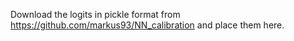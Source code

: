 Download the logits in pickle format from https://github.com/markus93/NN_calibration and place them here.
